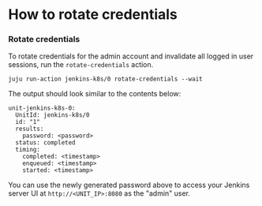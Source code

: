 # How to rotate credentials

### Rotate credentials

To rotate credentials for the admin account and invalidate all logged in user sessions, run the
`rotate-credentials` action.

```
juju run-action jenkins-k8s/0 rotate-credentials --wait
```

The output should look similar to the contents below:

```
unit-jenkins-k8s-0:
  UnitId: jenkins-k8s/0
  id: "1"
  results:
    password: <password>
  status: completed
  timing:
    completed: <timestamp>
    enqueued: <timestamp>
    started: <timestamp>
```

You can use the newly generated password above to access your Jenkins server UI at
`http://<UNIT_IP>:8080` as the "admin" user.
